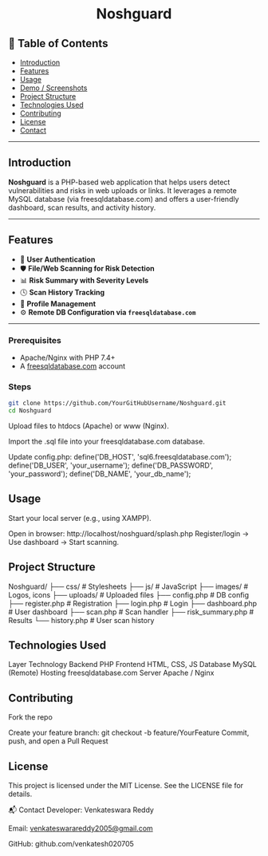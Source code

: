 
<h1 align="center">Noshguard</h1>


## 📑 Table of Contents

- [Introduction](#introduction)
- [Features](#features)
- [Usage](#usage)
- [Demo / Screenshots](#-walkthrough)
- [Project Structure](#project-structure)
- [Technologies Used](#technologies-used)
- [Contributing](#contributing)
- [License](#license)
- [Contact](#contact)

---

## Introduction

**Noshguard** is a PHP-based web application that helps users detect vulnerabilities and risks in web uploads or links. It leverages a remote MySQL database (via freesqldatabase.com) and offers a user-friendly dashboard, scan results, and activity history.

---

## Features

- 🔐 **User Authentication**
- 🛡️ **File/Web Scanning for Risk Detection**
- 📊 **Risk Summary with Severity Levels**
- 🕓 **Scan History Tracking**
- 👤 **Profile Management**
- ⚙️ **Remote DB Configuration via `freesqldatabase.com`**

---


### Prerequisites

- Apache/Nginx with PHP 7.4+
- A [freesqldatabase.com](https://www.freesqldatabase.com/) account

### Steps

```bash
git clone https://github.com/YourGitHubUsername/Noshguard.git
cd Noshguard
```
Upload files to htdocs (Apache) or www (Nginx).

Import the .sql file into your freesqldatabase.com database.

Update config.php:
define('DB_HOST', 'sql6.freesqldatabase.com');
define('DB_USER', 'your_username');
define('DB_PASSWORD', 'your_password');
define('DB_NAME', 'your_db_name');

## Usage
Start your local server (e.g., using XAMPP).

Open in browser:
http://localhost/noshguard/splash.php
Register/login → Use dashboard → Start scanning.

## Project Structure
Noshguard/
├── css/               # Stylesheets
├── js/                # JavaScript
├── images/            # Logos, icons
├── uploads/           # Uploaded files
├── config.php         # DB config
├── register.php       # Registration
├── login.php          # Login
├── dashboard.php      # User dashboard
├── scan.php           # Scan handler
├── risk_summary.php   # Results
└── history.php        # User scan history
## Technologies Used
Layer	Technology
Backend	PHP
Frontend	HTML, CSS, JS
Database	MySQL (Remote)
Hosting	freesqldatabase.com
Server	Apache / Nginx

## Contributing
Fork the repo

Create your feature branch:
git checkout -b feature/YourFeature
Commit, push, and open a Pull Request

## License
This project is licensed under the MIT License. See the LICENSE file for details.

📬 Contact
Developer: Venkateswara Reddy

Email: venkateswarareddy2005@gmail.com

GitHub: github.com/venkatesh020705
